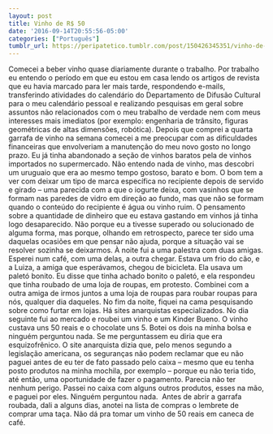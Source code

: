 ```yaml
---
layout: post
title: Vinho de R$ 50
date: '2016-09-14T20:55:56-05:00'
categories: ["Português"]
tumblr_url: https://peripatetico.tumblr.com/post/150426345351/vinho-de-r-50
---
```

Comecei a beber vinho quase diariamente durante o trabalho. Por trabalho eu entendo o período em que eu estou em casa lendo os artigos de revista que eu havia marcado para ler mais tarde, respondendo e-mails, transferindo atividades do calendário do Departamento de Difusão Cultural para o meu calendário pessoal e realizando pesquisas em geral sobre assuntos não relacionados com o meu trabalho de verdade nem com meus interesses mais imediatos (por exemplo: engenharia de trânsito, figuras geométricas de altas dimensões, robótica). Depois que comprei a quarta garrafa de vinho na semana comecei a me preocupar com as dificuldades financeiras que envolveriam a manutenção do meu novo gosto no longo prazo. Eu já tinha abandonado a seção de vinhos baratos pela de vinhos importados no supermercado. Não entendo nada de vinho, mas descobri um uruguaio que era ao mesmo tempo gostoso, barato e bom. O bom tem a ver com deixar um tipo de marca específica no recipiente depois de servido e girado – uma parecida com a que o iogurte deixa, com vasinhos que se formam nas paredes de vidro em direção ao fundo, mas que não se formam quando o conteúdo do recipiente é água ou vinho ruim. O pensamento sobre a quantidade de dinheiro que eu estava gastando em vinhos já tinha logo desaparecido. Não porque eu a tivesse superado ou solucionado de alguma forma, mas porque, olhando em retrospecto, parece ter sido uma daquelas ocasiões em que pensar não ajuda, porque a situação vai se resolver sozinha se deixarmos. À noite fui a uma palestra com duas amigas. Esperei num café, com uma delas, a outra chegar. Estava um frio do cão, e a Luiza, a amiga que esperávamos, chegou de bicicleta. Ela usava um paletó bonito. Eu disse que tinha achado bonito o paletó, e ela respondeu que tinha roubado de uma loja de roupas, em protesto. Combinei com a outra amiga de irmos juntos a uma loja de roupas para roubar roupas para nós, qualquer dia daqueles. No fim da noite, fiquei na cama pesquisando sobre como furtar em lojas. Há sites anarquistas especializados. No dia seguinte fui ao mercado e roubei um vinho e um Kinder Bueno. O vinho custava uns 50 reais e o chocolate uns 5. Botei os dois na minha bolsa e ninguém perguntou nada. Se me perguntassem eu diria que era esquizofrênico. O site anarquista dizia que, pelo menos segundo a legislação americana, os seguranças não podem reclamar que eu não paguei antes de eu ter de fato passado pelo caixa – mesmo que eu tenha posto produtos na minha mochila, por exemplo – porque eu não teria tido, até então, uma oportunidade de fazer o pagamento. Parecia não ter nenhum perigo. Passei no caixa com alguns outros produtos, esses na mão, e paguei por eles. Ninguém perguntou nada. &nbsp;Antes de abrir a garrafa roubada, dali a alguns dias, anotei na lista de compras o lembrete de comprar uma taça. Não dá pra tomar um vinho de 50 reais em caneca de café.

